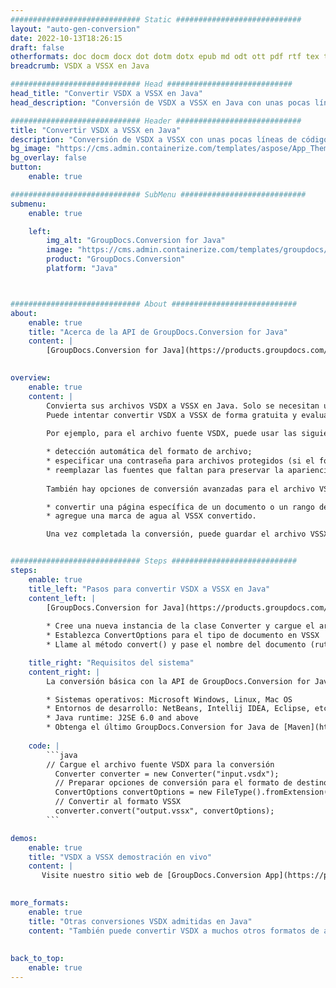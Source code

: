 ```yaml
---
############################# Static ############################
layout: "auto-gen-conversion"
date: 2022-10-13T18:26:15
draft: false
otherformats: doc docm docx dot dotm dotx epub md odt ott pdf rtf tex txt vdx vsdm vsdx vssm vssx vstm vstx vsx vtx xps
breadcrumb: VSDX a VSSX en Java

############################# Head ############################
head_title: "Convertir VSDX a VSSX en Java"
head_description: "Conversión de VSDX a VSSX en Java con unas pocas líneas de código. Convierta más de 160 formatos de archivo con la API de conversión de documentos de GroupDocs para Java"

############################# Header ############################
title: "Convertir VSDX a VSSX en Java"
description: "Conversión de VSDX a VSSX con unas pocas líneas de código Java"
bg_image: "https://cms.admin.containerize.com/templates/aspose/App_Themes/V3/images/bg/header1.png"
bg_overlay: false
button:
    enable: true

############################# SubMenu ############################
submenu:
    enable: true

    left:
        img_alt: "GroupDocs.Conversion for Java"
        image: "https://cms.admin.containerize.com/templates/groupdocs/images/product-logos/90x90-noborder/groupdocs-conversion-java.png"
        product: "GroupDocs.Conversion"
        platform: "Java"



############################# About ############################
about:
    enable: true
    title: "Acerca de la API de GroupDocs.Conversion for Java"
    content: |
        [GroupDocs.Conversion for Java](https://products.groupdocs.com/conversion/java/) es una API de conversión de formato de archivo avanzada para convertir entre formatos populares de imagen y documento como Microsoft Office, OpenDocument, PDF, HTML, correo electrónico, CAD. y mucho más con solo unas pocas líneas de código. La API nativa detecta automáticamente los formatos de los documentos originales y ofrece muchas opciones para personalizar los documentos convertidos. Junto con la función de extraer información de un documento, también admite el almacenamiento en caché de los resultados de la conversión en el disco local de forma predeterminada. Sin embargo, se puede admitir cualquier tipo de almacenamiento en caché mediante la implementación de las interfaces adecuadas: Amazon S3, Dropbox, Google Drive, Windows Azure, Reddis o cualquier otra.
    

overview:
    enable: true
    content: |
        Convierta sus archivos VSDX a VSSX en Java. Solo se necesitan un par de líneas de código Java en cualquier plataforma de su elección, como Windows, Linux, macOS.
        Puede intentar convertir VSDX a VSSX de forma gratuita y evaluar la calidad de los resultados de la conversión. Junto con los sencillos scripts de conversión de archivos, puede probar opciones más sofisticadas para cargar el archivo de origen VSDX y almacenar la salida VSSX. 
        
        Por ejemplo, para el archivo fuente VSDX, puede usar las siguientes opciones de carga:

        * detección automática del formato de archivo;
        * especificar una contraseña para archivos protegidos (si el formato de archivo lo admite);
        * reemplazar las fuentes que faltan para preservar la apariencia del documento.
        
        También hay opciones de conversión avanzadas para el archivo VSSX:

        * convertir una página específica de un documento o un rango de páginas;
        * agregue una marca de agua al VSSX convertido.

        Una vez completada la conversión, puede guardar el archivo VSSX en su ruta de archivo local o en cualquier almacenamiento de terceros, como FTP, Amazon S3, Google Drive, Dropbox, etc. Tenga en cuenta que para convertir VSDX a VSSX, no necesita instalar ningún software adicional, como MS Office, Open Office, Adobe Acrobat Reader, etc.


############################# Steps ############################
steps:
    enable: true
    title_left: "Pasos para convertir VSDX a VSSX en Java"
    content_left: |
        [GroupDocs.Conversion for Java](https://products.groupdocs.com/conversion/java/) permite a los desarrolladores convertir fácilmente el archivo VSDX a VSSX con unas pocas líneas de código.
        
        * Cree una nueva instancia de la clase Converter y cargue el archivo VSDX con la ruta completa
        * Establezca ConvertOptions para el tipo de documento en VSSX
        * Llame al método convert() y pase el nombre del documento (ruta completa) y el formato (VSSX) como parámetro

    title_right: "Requisitos del sistema"
    content_right: |
        La conversión básica con la API de GroupDocs.Conversion for Java se puede realizar con solo unas pocas líneas de código. Nuestras API son compatibles con todas las principales plataformas y sistemas operativos. Antes de ejecutar el código a continuación, asegúrese de tener instalados los siguientes requisitos previos en su sistema.

        * Sistemas operativos: Microsoft Windows, Linux, Mac OS
        * Entornos de desarrollo: NetBeans, Intellij IDEA, Eclipse, etc.
        * Java runtime: J2SE 6.0 and above
        * Obtenga el último GroupDocs.Conversion for Java de [Maven](https://repository.groupdocs.com/webapp/#/artifacts/browse/tree/General/repo/com/groupdocs/groupdocs-conversion)
         
    code: |
        ```java    
        // Cargue el archivo fuente VSDX para la conversión
          Converter converter = new Converter("input.vsdx");
          // Preparar opciones de conversión para el formato de destino VSSX
          ConvertOptions convertOptions = new FileType().fromExtension("vssx").getConvertOptions();
          // Convertir al formato VSSX
          converter.convert("output.vssx", convertOptions);
        ```

demos:
    enable: true
    title: "VSDX a VSSX demostración en vivo"
    content: |
       Visite nuestro sitio web de [GroupDocs.Conversion App](https://products.groupdocs.app/conversion/family) y pruebe la conversión de VSDX a VSSX ahora. La demostración gratuita tiene los siguientes beneficios
          

more_formats:
    enable: true
    title: "Otras conversiones VSDX admitidas en Java"
    content: "También puede convertir VSDX a muchos otros formatos de archivo. Consulte la lista a continuación."
       
       
back_to_top:
    enable: true
---
```

